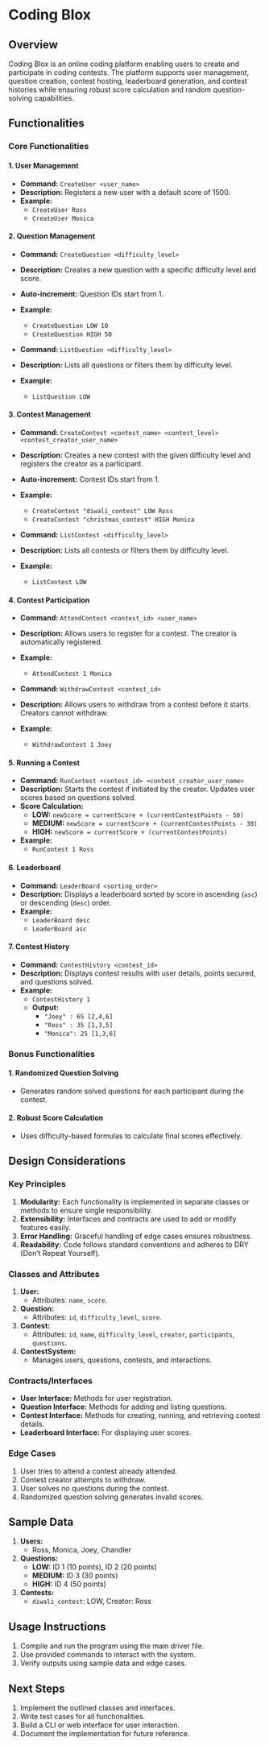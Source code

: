 # Coding Blox

## Overview
Coding Blox is an online coding platform enabling users to create and participate in coding contests. The platform supports user management, question creation, contest hosting, leaderboard generation, and contest histories while ensuring robust score calculation and random question-solving capabilities.

## Functionalities

### Core Functionalities

#### 1. User Management
- **Command:** `CreateUser <user_name>`
- **Description:** Registers a new user with a default score of 1500.
- **Example:**
  - `CreateUser Ross`
  - `CreateUser Monica`

#### 2. Question Management
- **Command:** `CreateQuestion <difficulty_level>`
- **Description:** Creates a new question with a specific difficulty level and score.
- **Auto-increment:** Question IDs start from 1.
- **Example:**
  - `CreateQuestion LOW 10`
  - `CreateQuestion HIGH 50`

- **Command:** `ListQuestion <difficulty_level>`
- **Description:** Lists all questions or filters them by difficulty level.
- **Example:**
  - `ListQuestion LOW`

#### 3. Contest Management
- **Command:** `CreateContest <contest_name> <contest_level> <contest_creator_user_name>`
- **Description:** Creates a new contest with the given difficulty level and registers the creator as a participant.
- **Auto-increment:** Contest IDs start from 1.
- **Example:**
  - `CreateContest "diwali_contest" LOW Ross`
  - `CreateContest "christmas_contest" HIGH Monica`

- **Command:** `ListContest <difficulty_level>`
- **Description:** Lists all contests or filters them by difficulty level.
- **Example:**
  - `ListContest LOW`

#### 4. Contest Participation
- **Command:** `AttendContest <contest_id> <user_name>`
- **Description:** Allows users to register for a contest. The creator is automatically registered.
- **Example:**
  - `AttendContest 1 Monica`

- **Command:** `WithdrawContest <contest_id>`
- **Description:** Allows users to withdraw from a contest before it starts. Creators cannot withdraw.
- **Example:**
  - `WithdrawContest 1 Joey`

#### 5. Running a Contest
- **Command:** `RunContest <contest_id> <contest_creator_user_name>`
- **Description:** Starts the contest if initiated by the creator. Updates user scores based on questions solved.
- **Score Calculation:**
  - **LOW:** `newScore = currentScore + (currentContestPoints - 50)`
  - **MEDIUM:** `newScore = currentScore + (currentContestPoints - 30)`
  - **HIGH:** `newScore = currentScore + (currentContestPoints)`
- **Example:**
  - `RunContest 1 Ross`

#### 6. Leaderboard
- **Command:** `LeaderBoard <sorting_order>`
- **Description:** Displays a leaderboard sorted by score in ascending (`asc`) or descending (`desc`) order.
- **Example:**
  - `LeaderBoard desc`
  - `LeaderBoard asc`

#### 7. Contest History
- **Command:** `ContestHistory <contest_id>`
- **Description:** Displays contest results with user details, points secured, and questions solved.
- **Example:**
  - `ContestHistory 1`
  - **Output:**
    - `"Joey" : 65 [2,4,6]`
    - `"Ross" : 35 [1,3,5]`
    - `"Monica": 25 [1,3,6]`

### Bonus Functionalities

#### 1. Randomized Question Solving
- Generates random solved questions for each participant during the contest.

#### 2. Robust Score Calculation
- Uses difficulty-based formulas to calculate final scores effectively.

## Design Considerations

### Key Principles
1. **Modularity:** Each functionality is implemented in separate classes or methods to ensure single responsibility.
2. **Extensibility:** Interfaces and contracts are used to add or modify features easily.
3. **Error Handling:** Graceful handling of edge cases ensures robustness.
4. **Readability:** Code follows standard conventions and adheres to DRY (Don’t Repeat Yourself).

### Classes and Attributes
1. **User:**
   - Attributes: `name`, `score`.
2. **Question:**
   - Attributes: `id`, `difficulty_level`, `score`.
3. **Contest:**
   - Attributes: `id`, `name`, `difficulty_level`, `creator`, `participants`, `questions`.
4. **ContestSystem:**
   - Manages users, questions, contests, and interactions.

### Contracts/Interfaces
- **User Interface:** Methods for user registration.
- **Question Interface:** Methods for adding and listing questions.
- **Contest Interface:** Methods for creating, running, and retrieving contest details.
- **Leaderboard Interface:** For displaying user scores.

### Edge Cases
1. User tries to attend a contest already attended.
2. Contest creator attempts to withdraw.
3. User solves no questions during the contest.
4. Randomized question solving generates invalid scores.

## Sample Data
1. **Users:**
   - Ross, Monica, Joey, Chandler
2. **Questions:**
   - **LOW:** ID 1 (10 points), ID 2 (20 points)
   - **MEDIUM:** ID 3 (30 points)
   - **HIGH:** ID 4 (50 points)
3. **Contests:**
   - `diwali_contest`: LOW, Creator: Ross

## Usage Instructions
1. Compile and run the program using the main driver file.
2. Use provided commands to interact with the system.
3. Verify outputs using sample data and edge cases.

## Next Steps
1. Implement the outlined classes and interfaces.
2. Write test cases for all functionalities.
3. Build a CLI or web interface for user interaction.
4. Document the implementation for future reference.

